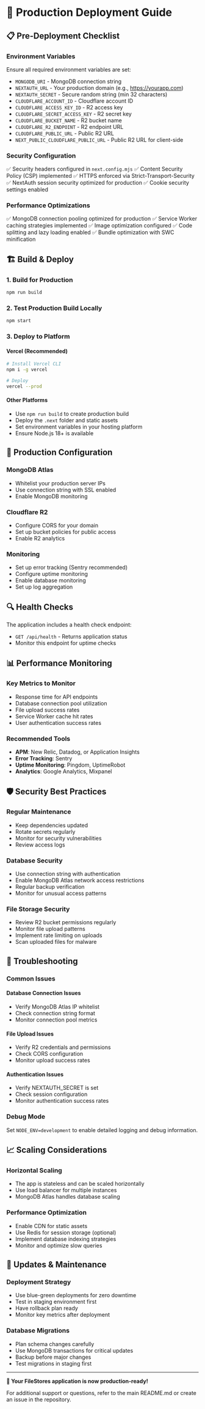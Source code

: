 # 🚀 Production Deployment Guide

## 📋 Pre-Deployment Checklist

### Environment Variables
Ensure all required environment variables are set:
- `MONGODB_URI` - MongoDB connection string
- `NEXTAUTH_URL` - Your production domain (e.g., https://yourapp.com)
- `NEXTAUTH_SECRET` - Secure random string (min 32 characters)
- `CLOUDFLARE_ACCOUNT_ID` - Cloudflare account ID
- `CLOUDFLARE_ACCESS_KEY_ID` - R2 access key
- `CLOUDFLARE_SECRET_ACCESS_KEY` - R2 secret key
- `CLOUDFLARE_BUCKET_NAME` - R2 bucket name
- `CLOUDFLARE_R2_ENDPOINT` - R2 endpoint URL
- `CLOUDFLARE_PUBLIC_URL` - Public R2 URL
- `NEXT_PUBLIC_CLOUDFLARE_PUBLIC_URL` - Public R2 URL for client-side

### Security Configuration
✅ Security headers configured in `next.config.mjs`
✅ Content Security Policy (CSP) implemented
✅ HTTPS enforced via Strict-Transport-Security
✅ NextAuth session security optimized for production
✅ Cookie security settings enabled

### Performance Optimizations
✅ MongoDB connection pooling optimized for production
✅ Service Worker caching strategies implemented
✅ Image optimization configured
✅ Code splitting and lazy loading enabled
✅ Bundle optimization with SWC minification

## 🏗️ Build & Deploy

### 1. Build for Production
```bash
npm run build
```

### 2. Test Production Build Locally
```bash
npm start
```

### 3. Deploy to Platform

#### Vercel (Recommended)
```bash
# Install Vercel CLI
npm i -g vercel

# Deploy
vercel --prod
```

#### Other Platforms
- Use `npm run build` to create production build
- Deploy the `.next` folder and static assets
- Set environment variables in your hosting platform
- Ensure Node.js 18+ is available

## 🔧 Production Configuration

### MongoDB Atlas
- Whitelist your production server IPs
- Use connection string with SSL enabled
- Enable MongoDB monitoring

### Cloudflare R2
- Configure CORS for your domain
- Set up bucket policies for public access
- Enable R2 analytics

### Monitoring
- Set up error tracking (Sentry recommended)
- Configure uptime monitoring
- Enable database monitoring
- Set up log aggregation

## 🔍 Health Checks

The application includes a health check endpoint:
- `GET /api/health` - Returns application status
- Monitor this endpoint for uptime checks

## 📊 Performance Monitoring

### Key Metrics to Monitor
- Response time for API endpoints
- Database connection pool utilization
- File upload success rates
- Service Worker cache hit rates
- User authentication success rates

### Recommended Tools
- **APM**: New Relic, Datadog, or Application Insights
- **Error Tracking**: Sentry
- **Uptime Monitoring**: Pingdom, UptimeRobot
- **Analytics**: Google Analytics, Mixpanel

## 🛡️ Security Best Practices

### Regular Maintenance
- Keep dependencies updated
- Rotate secrets regularly
- Monitor for security vulnerabilities
- Review access logs

### Database Security
- Use connection string with authentication
- Enable MongoDB Atlas network access restrictions
- Regular backup verification
- Monitor for unusual access patterns

### File Storage Security
- Review R2 bucket permissions regularly
- Monitor file upload patterns
- Implement rate limiting on uploads
- Scan uploaded files for malware

## 🔧 Troubleshooting

### Common Issues

#### Database Connection Issues
- Verify MongoDB Atlas IP whitelist
- Check connection string format
- Monitor connection pool metrics

#### File Upload Issues
- Verify R2 credentials and permissions
- Check CORS configuration
- Monitor upload success rates

#### Authentication Issues
- Verify NEXTAUTH_SECRET is set
- Check session configuration
- Monitor authentication success rates

### Debug Mode
Set `NODE_ENV=development` to enable detailed logging and debug information.

## 📈 Scaling Considerations

### Horizontal Scaling
- The app is stateless and can be scaled horizontally
- Use load balancer for multiple instances
- MongoDB Atlas handles database scaling

### Performance Optimization
- Enable CDN for static assets
- Use Redis for session storage (optional)
- Implement database indexing strategies
- Monitor and optimize slow queries

## 🔄 Updates & Maintenance

### Deployment Strategy
- Use blue-green deployments for zero downtime
- Test in staging environment first
- Have rollback plan ready
- Monitor key metrics after deployment

### Database Migrations
- Plan schema changes carefully
- Use MongoDB transactions for critical updates
- Backup before major changes
- Test migrations in staging first

---

**🎉 Your FileStores application is now production-ready!**

For additional support or questions, refer to the main README.md or create an issue in the repository.
